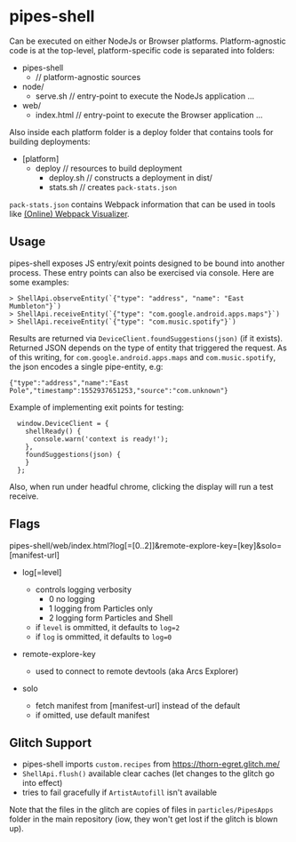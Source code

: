 # pipes-shell

Can be executed on either NodeJs or Browser platforms. Platform-agnostic code is at the top-level, platform-specific code is separated into folders:

- pipes-shell
  * // platform-agnostic sources
- node/
  - serve.sh // entry-point to execute the NodeJs application
  ...
- web/
  - index.html // entry-point to execute the Browser application
  ...

Also inside each platform folder is a deploy folder that contains tools for building deployments:

- [platform]
  - deploy // resources to build deployment
    - deploy.sh // constructs a deployment in dist/
    - stats.sh // creates `pack-stats.json`

`pack-stats.json` contains Webpack information that can be used in tools like [(Online) Webpack Visualizer](https://chrisbateman.github.io/webpack-visualizer/).

## Usage

pipes-shell exposes JS entry/exit points designed to be bound into another process. These entry points can also be exercised via console. Here are some examples:

```
> ShellApi.observeEntity(`{"type": "address", "name": "East Mumbleton"}`)
> ShellApi.receiveEntity(`{"type": "com.google.android.apps.maps"}`)
> ShellApi.receiveEntity(`{"type": "com.music.spotify"}`)
```
Results are returned via `DeviceClient.foundSuggestions(json)` (if it exists). Returned JSON depends on the type of entity that triggered the request. As of this writing, for `com.google.android.apps.maps` and `com.music.spotify`, the json encodes a single pipe-entity, e.g:

`{"type":"address","name":"East Pole","timestamp":1552937651253,"source":"com.unknown"}`

Example of implementing exit points for testing:
```
  window.DeviceClient = {
    shellReady() {
      console.warn('context is ready!');
    },
    foundSuggestions(json) {
    }
  };
```
Also, when run under headful chrome, clicking the display will run a test receive.

## Flags

pipes-shell/web/index.html?log[=[0..2]]&remote-explore-key=[key]&solo=[manifest-url]

- log[=level]
  - controls logging verbosity
    - 0 no logging
    - 1 logging from Particles only
    - 2 logging form Particles and Shell
  - if `level` is ommitted, it defaults to `log=2`
  - if `log` is ommitted, it defaults to `log=0`

- remote-explore-key
  - used to connect to remote devtools (aka Arcs Explorer)

- solo
  - fetch manifest from [manifest-url] instead of the default
  - if omitted, use default manifest

## Glitch Support

- pipes-shell imports `custom.recipes` from https://thorn-egret.glitch.me/
- `ShellApi.flush()` available clear caches (let changes to the glitch go into effect)
- tries to fail gracefully if `ArtistAutofill` isn't available

Note that the files in the glitch are copies of files in `particles/PipesApps` folder in the main repository (iow, they won't get lost if the glitch is blown up).
